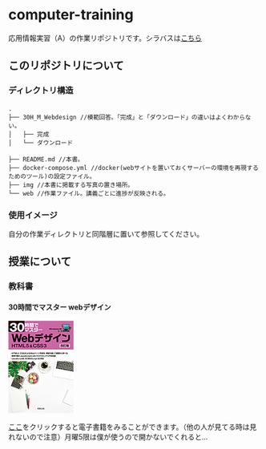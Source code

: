 # computer-training
応用情報実習（A）の作業リポジトリです。シラバスは[こちら](https://syllabus.kyoto-su.ac.jp/syllabus/html/2024/3749.html)

## このリポジトリについて
### ディレクトリ構造
```
.
├── 30H_M_Webdesign //模範回答。「完成」と「ダウンロード」の違いはよくわからない。
│   ├── 完成
│   └── ダウンロード

├── README.md //本書。
├── docker-compose.yml //docker(webサイトを置いておくサーバーの環境を再現するためのツール)の設定ファイル。
├── img //本書に掲載する写真の置き場所。
└── web //作業ファイル。講義ごとに進捗が反映される。
```
### 使用イメージ
自分の作業ディレクトリと同階層に置いて参照してください。


## 授業について
### 教科書
#### 30時間でマスター webデザイン
[![教科書](./img/textbook.jpg)](https://www.jikkyo.co.jp/book/detail/20326025)

[ここ](https://elib.maruzen.co.jp/elib/html/BookDetail/Id/3000089940?0)をクリックすると電子書籍をみることができます。（他の人が見てる時は見れないので注意）月曜5限は僕が使うので開かないでくれると...

